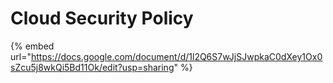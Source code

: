 # Cloud Security Policy

{% embed url="https://docs.google.com/document/d/1l2Q6S7wJjSJwpkaC0dXey1Ox0sZcu5j8wkQi5Bd11Ok/edit?usp=sharing" %}
